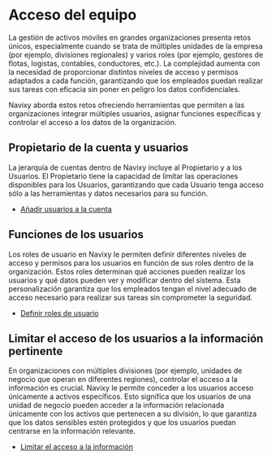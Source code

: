 # Acceso del equipo

La gestión de activos móviles en grandes organizaciones presenta retos únicos, especialmente cuando se trata de múltiples unidades de la empresa (por ejemplo, divisiones regionales) y varios roles (por ejemplo, gestores de flotas, logistas, contables, conductores, etc.). La complejidad aumenta con la necesidad de proporcionar distintos niveles de acceso y permisos adaptados a cada función, garantizando que los empleados puedan realizar sus tareas con eficacia sin poner en peligro los datos confidenciales.

Navixy aborda estos retos ofreciendo herramientas que permiten a las organizaciones integrar múltiples usuarios, asignar funciones específicas y controlar el acceso a los datos de la organización.

## Propietario de la cuenta y usuarios

La jerarquía de cuentas dentro de Navixy incluye al Propietario y a los Usuarios. El Propietario tiene la capacidad de limitar las operaciones disponibles para los Usuarios, garantizando que cada Usuario tenga acceso sólo a las herramientas y datos necesarios para su función.

* [Añadir usuarios a la cuenta](aadir-usuarios-a-la-cuenta.md)

## Funciones de los usuarios

Los roles de usuario en Navixy le permiten definir diferentes niveles de acceso y permisos para los usuarios en función de sus roles dentro de la organización. Estos roles determinan qué acciones pueden realizar los usuarios y qué datos pueden ver y modificar dentro del sistema. Esta personalización garantiza que los empleados tengan el nivel adecuado de acceso necesario para realizar sus tareas sin comprometer la seguridad.

* [Definir roles de usuario](definir-las-funciones-de-los-usuarios.md)

## Limitar el acceso de los usuarios a la información pertinente

En organizaciones con múltiples divisiones (por ejemplo, unidades de negocio que operan en diferentes regiones), controlar el acceso a la información es crucial. Navixy le permite conceder a los usuarios acceso únicamente a activos específicos. Esto significa que los usuarios de una unidad de negocio pueden acceder a la información relacionada únicamente con los activos que pertenecen a su división, lo que garantiza que los datos sensibles estén protegidos y que los usuarios puedan centrarse en la información relevante.

* [Limitar el acceso a la información](restringir-el-acceso-a-la-informacin.md)
